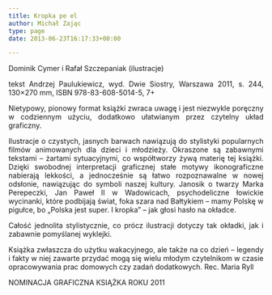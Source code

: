 ```yaml
---
title: Kropka pe el
author: Michał Zając
type: page
date: 2013-06-23T16:17:33+00:00

---
```

<p style="text-align: justify;">
  Dominik Cymer i Rafał Szczepaniak (ilustracje)
</p>

<p style="text-align: justify;">
  tekst Andrzej Paulukiewicz, wyd. Dwie Siostry, Warszawa 2011, s. 244, 130&#215;270 mm, ISBN 978-83-608-5014-5, 7+
</p>

<p style="text-align: justify;">
  Nietypowy, pionowy format książki zwraca uwagę i jest niezwykle poręczny w codziennym użyciu, dodatkowo ułatwianym przez czytelny układ graficzny.
</p>

<p style="text-align: justify;">
  Ilustracje o czystych, jasnych barwach nawiązują do stylistyki popularnych filmów animowanych dla dzieci i młodzieży. Okraszone są zabawnymi tekstami – żartami sytuacyjnymi, co współtworzy żywą materię tej książki. Dzięki swobodnej interpretacji graficznej stałe motywy ikonograficzne nabierają lekkości, a jednocześnie są łatwo rozpoznawalne w nowej odsłonie, nawiązując do symboli naszej kultury. Janosik o twarzy Marka Perepeczki, Jan Paweł II w Wadowicach, psychodeliczne łowickie wycinanki, które podbijają świat, foka szara nad Bałtykiem – mamy Polskę w pigułce, bo „Polska jest super. I kropka” – jak głosi hasło na okładce.
</p>

<p style="text-align: justify;">
  Całość jednolita stylistycznie, co prócz ilustracji dotyczy tak okładki, jak i zabawnie pomyślanej wyklejki.
</p>

<p style="text-align: justify;">
  Książka zwłaszcza do użytku wakacyjnego, ale także na co dzień – legendy i fakty w niej zawarte przydać mogą się wielu młodym czytelnikom w czasie opracowywania prac domowych czy zadań dodatkowych. Rec. Maria Ryll
</p>

NOMINACJA GRAFICZNA KSIĄŻKA ROKU 2011